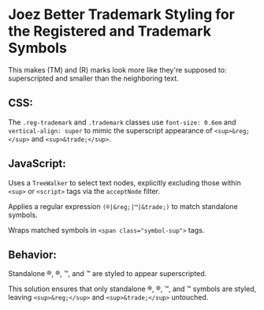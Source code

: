 # Joez Better Trademark Styling for the Registered and Trademark Symbols
This makes (TM) and (R) marks look more like they're supposed to: superscripted and smaller than the neighboring text.

## CSS:
The `.reg-trademark` and `.trademark` classes use `font-size: 0.6em` and `vertical-align: super` to mimic the superscript appearance of `<sup>&reg;</sup>` and `<sup>&trade;</sup>`.
      
## JavaScript:
Uses a `TreeWalker` to select text nodes, explicitly excluding those within `<sup>` or `<script>` tags via the `acceptNode` filter.

Applies a regular expression `(®|&reg;|™|&trade;)` to match standalone symbols.

Wraps matched symbols in `<span class="symbol-sup">` tags.

## Behavior:
Standalone ®, &reg;, ™, and &trade; are styled to appear superscripted.

This solution ensures that only standalone ®, &reg;, ™, and &trade; symbols are styled, leaving `<sup>&reg;</sup>` and `<sup>&trade;</sup>` untouched.
